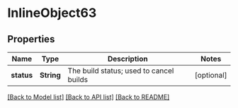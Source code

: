 # InlineObject63

## Properties
Name | Type | Description | Notes
------------ | ------------- | ------------- | -------------
**status** | **String** | The build status; used to cancel builds | [optional] 

[[Back to Model list]](../README.md#documentation-for-models) [[Back to API list]](../README.md#documentation-for-api-endpoints) [[Back to README]](../README.md)


